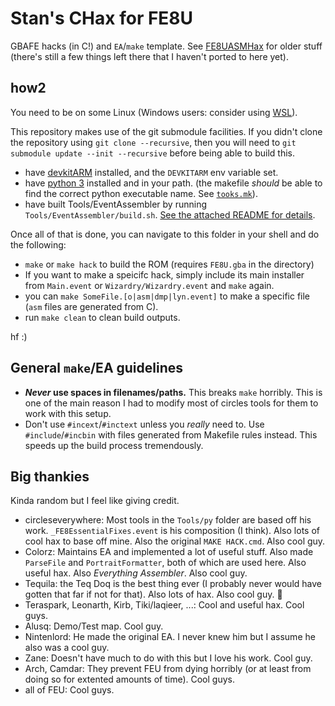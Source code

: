 
# Stan's CHax for FE8U

GBAFE hacks (in C!) and `EA`/`make` template. See [FE8UASMHax](https://github.com/StanHash/FE8UASMHax) for older stuff (there's still a few things left there that I haven't ported to here yet).

## how2

You need to be on some Linux (Windows users: consider using [WSL](https://docs.microsoft.com/en-us/windows/wsl/install-win10)).

This repository makes use of the git submodule facilities. If you didn't clone the repository using `git clone --recursive`, then you will need to `git submodule update --init --recursive` before being able to build this.

- have [devkitARM](https://devkitpro.org/wiki/Getting_Started) installed, and the `DEVKITARM` env variable set.
- have [python 3](https://www.python.org/) installed and in your path. (the makefile *should* be able to find the correct python executable name. See [`tooks.mk`](./tooks.mk)).
- have built Tools/EventAssembler by running `Tools/EventAssembler/build.sh`. [See the attached README for details](https://github.com/StanHash/EventAssembler/blob/main/README.md).

Once all of that is done, you can navigate to this folder in your shell and do the following:

- `make` or `make hack` to build the ROM (requires `FE8U.gba` in the directory)
- If you want to make a speicifc hack, simply include its main installer from `Main.event` or `Wizardry/Wizardry.event` and `make` again.
- you can `make SomeFile.[o|asm|dmp|lyn.event]` to make a specific file (`asm` files are generated from C).
- run `make clean` to clean build outputs.

hf :)

## General `make`/EA guidelines

- **_Never_ use spaces in filenames/paths.** This breaks `make` horribly. This is one of the main reason I had to modify most of circles tools for them to work with this setup.
- Don't use `#incext`/`#inctext` unless you *really* need to. Use `#include`/`#incbin` with files generated from Makefile rules instead. This speeds up the build process tremendously.

## Big thankies

Kinda random but I feel like giving credit.

- circleseverywhere: Most tools in the `Tools/py` folder are based off his work. `_FE8EssentialFixes.event` is his composition (I think). Also lots of cool hax to base off mine. Also the original `MAKE HACK.cmd`. Also cool guy.
- Colorz: Maintains EA and implemented a lot of useful stuff. Also made `ParseFile` and `PortraitFormatter`, both of which are used here. Also useful hax. Also *Everything Assembler*. Also cool guy.
- Tequila: the Teq Doq is the best thing ever (I probably never would have gotten that far if not for that). Also lots of hax. Also cool guy. :duck:
- Teraspark, Leonarth, Kirb, Tiki/laqieer, ...: Cool and useful hax. Cool guys.
- Alusq: Demo/Test map. Cool guy.
- Nintenlord: He made the original EA. I never knew him but I assume he also was a cool guy.
- Zane: Doesn't have much to do with this but I love his work. Cool guy.
- Arch, Camdar: They prevent FEU from dying horribly (or at least from doing so for extented amounts of time). Cool guys.
- all of FEU: Cool guys.
